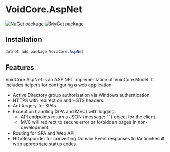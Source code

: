 # VoidCore.AspNet

[![NuGet package](https://img.shields.io/nuget/v/VoidCore.AspNet.svg)](https://www.nuget.org/packages/VoidCore.AspNet/)
[![MyGet package](https://img.shields.io/myget/voidcoredev/vpre/VoidCore.AspNet.svg?label=myget)](https://www.myget.org/feed/voidcoredev/package/nuget/VoidCore.AspNet)

## Installation

```powerShell
dotnet add package VoidCore.AspNet
```

## Features

VoidCore.AspNet is an ASP.NET implementation of VoidCore.Model. It includes helpers for configuring a web application:

* Active Directory group authorization via Windows authentication.
* HTTPS with redirection and HSTS headers.
* Antiforgery for SPAs.
* Exception handling (SPA and MVC) with logging.
  * API endpoints return a JSON {message: ""} object for the client.
  * MVC will redirect to secure error or forbidden pages in non-development.
* Routing for SPA and Web API.
* HttpResponder for converting Domain Event responses to IActionResult with appropriate status codes.

